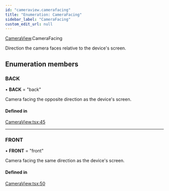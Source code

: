 ```yaml
---
id: "cameraview.camerafacing"
title: "Enumeration: CameraFacing"
sidebar_label: "CameraFacing"
custom_edit_url: null
---
```


[CameraView](../modules/cameraview.md).CameraFacing

Direction the camera faces relative to the device's screen.

## Enumeration members

### BACK

• **BACK** = "back"

Camera facing the opposite direction as the device's screen.

#### Defined in

[CameraView.tsx:45](https://github.com/pytorch/live/blob/912c5cb/react-native-pytorch-core/src/CameraView.tsx#L45)

___

### FRONT

• **FRONT** = "front"

Camera facing the same direction as the device's screen.

#### Defined in

[CameraView.tsx:50](https://github.com/pytorch/live/blob/912c5cb/react-native-pytorch-core/src/CameraView.tsx#L50)
